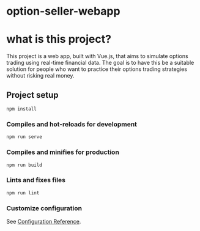 # option-seller-webapp
# what is this project?
This project is a web app, built with Vue.js, that aims to simulate options trading using real-time financial data. The goal is to have this be a suitable solution for people who want to practice their options trading strategies without risking real money.
## Project setup
```
npm install
```

### Compiles and hot-reloads for development
```
npm run serve
```

### Compiles and minifies for production
```
npm run build
```

### Lints and fixes files
```
npm run lint
```

### Customize configuration
See [Configuration Reference](https://cli.vuejs.org/config/).
